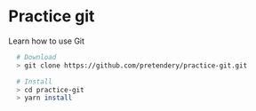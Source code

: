 # Practice git
Learn how to use Git

```sh
  # Download
  > git clone https://github.com/pretendery/practice-git.git

  # Install
  > cd practice-git
  > yarn install
```

